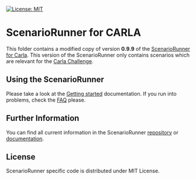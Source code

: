 [![License: MIT](https://img.shields.io/badge/License-MIT-yellow.svg)](https://opensource.org/licenses/MIT)

ScenarioRunner for CARLA
========================
This folder contains a modified copy of version **0.9.9** of the [ScenarioRunner for Carla](https://github.com/carla-simulator/scenario_runner). This version of the ScenarioRunner only contains scenarios which are relevant for the [Carla Challenge](https://carlachallenge.org/challenge/nhtsa/).

Using the ScenarioRunner
------------------------

Please take a look at the [Getting started](Docs/getting_started.md)
documentation. If you run into problems, check the [FAQ](Docs/FAQ.md) please.

Further Information
------

You can find all current information in the ScenarioRunner [repository](https://github.com/carla-simulator/scenario_runner) or [documentation](https://carla-scenariorunner.readthedocs.io/en/latest/).

License
-------

ScenarioRunner specific code is distributed under MIT License.
